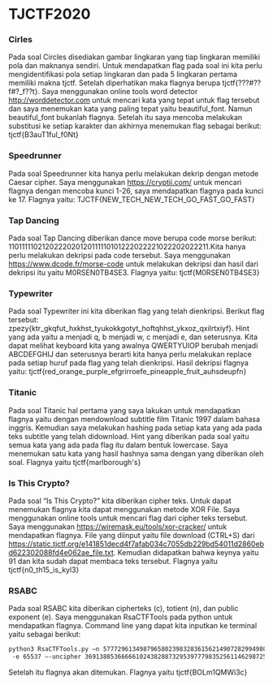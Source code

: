 # TJCTF2020


### Cirles
Pada soal Circles disediakan gambar lingkaran yang tiap lingkaran memiliki pola dan maknanya sendiri. Untuk mendapatkan flag pada soal ini kita perlu mengidentifikasi pola setiap lingkaran dan pada 5 lingkaran pertama memiliki makna tjctf. Setelah diperhatikan maka flagnya berupa tjctf{???#??f#?_f??t}.
Saya menggunakan online tools word detector http://worddetector.com untuk mencari kata yang tepat untuk flag tersebut dan saya menemukan kata yang paling tepat yaitu beautiful_font. Namun beautiful_font bukanlah flagnya. Setelah itu saya mencoba melakukan substitusi ke setiap karakter dan akhirnya menemukan flag sebagai berikut: tjctf{B3auT1ful_f0Nt}

### Speedrunner
Pada soal Speedrunner kita hanya perlu melakukan dekrip dengan metode Caesar cipher. Saya menggunakan https://cryptii.com/ untuk mencari flagnya dengan mencoba kunci 1-26, saya mendapatkan flagnya pada kunci ke 17. Flagnya yaitu: TJCTF{NEW_TECH_NEW_TECH_GO_FAST_GO_FAST}

### Tap Dancing
Pada soal Tap Dancing diberikan dance move berupa code morse berikut: 1101111102120222020120111110101222022221022202022211.Kita hanya perlu melakukan dekripsi pada code tersebut. Saya menggunakan https://www.dcode.fr/morse-code untuk melakukan dekripsi dan hasil dari dekripsi itu yaitu M0RSEN0TB4SE3. Flagnya yaitu: tjctf{M0RSEN0TB4SE3}


### Typewriter
Pada soal Typewriter ini kita diberikan flag yang telah dienkripsi.
Berikut flag tersebut: zpezy{ktr_gkqfut_hxkhst_tyukokkgotyt_hoftqhhst_ykxoz_qxilrtxiyf}. Hint yang ada yaitu a menjadi q, b menjadi w, c menjadi e, dan seterusnya. Kita dapat melihat keyboard kita yang awalnya QWERTYUIOP berubah menjadi ABCDEFGHIJ dan seterusnya berarti kita hanya perlu melakukan replace pada setiap huruf pada flag yang telah dienkripsi. Hasil dekripsi flagnya yaitu:
tjctf{red_orange_purple_efgrirroefe_pineapple_fruit_auhsdeupfn}


### Titanic
Pada soal Titanic hal pertama yang saya lakukan untuk mendapatkan flagnya yaitu dengan mendownload subtitle film Titanic 1997 dalam bahasa inggris. Kemudian saya melakukan hashing pada setiap kata yang ada pada teks subtitle yang telah didownload. Hint yang diberikan pada soal yaitu semua kata yang ada pada flag itu dalam bentuk lowercase. Saya menemukan satu kata yang hasil hashnya sama dengan yang diberikan oleh soal. Flagnya yaitu tjctf{marlborough's}


### Is This Crypto?
Pada soal “Is This Crypto?” kita diberikan cipher teks. Untuk dapat menemukan flagnya kita dapat menggunakan metode XOR File. Saya menggunakan online tools untuk mencari flag dari cipher teks tersebut. Saya menggunakan https://wiremask.eu/tools/xor-cracker/ untuk mendapatkan flagnya. File yang diinput yaitu file download (CTRL+S) dari https://static.tjctf.org/e141851decd4f7afab034c7055db229bd54011d2860ebd622302088fd4e062ae_file.txt. Kemudian didapatkan bahwa keynya yaitu 91 dan kita sudah dapat membaca teks tersebut. Flagnya yaitu tjctf{n0_th15_is_kyl3}

### RSABC
Pada soal RSABC kita diberikan cipherteks (c), totient (n), dan public exponent (e). Saya menggunakan RsaCTFTools pada python untuk mendapatkan flagnya. Command line yang dapat kita inputkan ke terminal yaitu sebagai berikut:
```sh
python3 RsaCTFTools.py –n 57772961349879658023983283615621490728299498090674385733830087914838280699121
 -e 65537 –-uncipher 36913885366666102438288732953977798352561146298725524881805840497762448828130
```
Setelah itu flagnya akan ditemukan. Flagnya yaitu tjctf{BOLm1QMWi3c}

